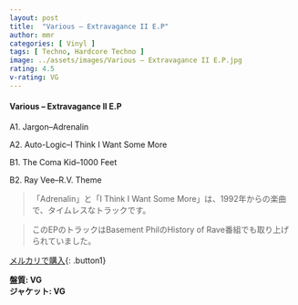 ```yaml
---
layout: post
title:  "Various – Extravagance II E.P"
author: mmr
categories: [ Vinyl ]
tags: [ Techno, Hardcore Techno ]
image: ../assets/images/Various – Extravagance II E.P.jpg
rating: 4.5
v-rating: VG
---
```


#### Various – Extravagance II E.P

A1. Jargon–Adrenalin

A2. Auto-Logic–I Think I Want Some More

B1. The Coma Kid–1000 Feet

B2. Ray Vee–R.V. Theme

> 「Adrenalin」と「I Think I Want Some More」は、1992年からの楽曲で、タイムレスなトラックです。

> このEPのトラックはBasement PhilのHistory of Rave番組でも取り上げられていました。

[メルカリで購入](https://jp.mercari.com/item/m30325030920){: .button1}

<div class="mt-4 mb-4 d-flex align-items-center">
<strong class="mr-1">盤質: VG</strong>
</div>
<div class="mt-4 mb-4 d-flex align-items-center">
<strong class="mr-1">ジャケット: VG</strong>
</div>
